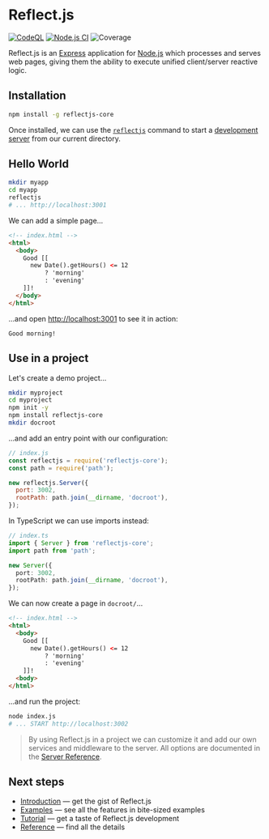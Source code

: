 # Reflect.js

[![CodeQL](https://github.com/reflectjs/reflectjs-core/actions/workflows/codeql.yml/badge.svg)](https://github.com/reflectjs/reflectjs-core/actions/workflows/codeql.yml)
[![Node.js CI](https://github.com/reflectjs/reflectjs-core/actions/workflows/node.js.yml/badge.svg)](https://github.com/reflectjs/reflectjs-core/actions/workflows/node.js.yml)
![Coverage](https://github.com/reflectjs/reflectjs-core/raw/main/res/coverage-badge-230402.svg)

Reflect.js is an [Express](https://expressjs.com/) application for [Node.js](https://nodejs.org/) which processes and serves web pages, giving them the ability to execute unified client/server reactive logic.

## Installation

```sh
npm install -g reflectjs-core
```

Once installed, we can use the [`reflectjs`](https://reflectjs.org/doc/reference/cli) command to start a [development server](https://reflectjs.org/doc/reference/server) from our current directory.

## Hello World

```sh
mkdir myapp
cd myapp
reflectjs
# ... http://localhost:3001
```

We can add a simple page...

```html
<!-- index.html -->
<html>
  <body>
    Good [[
      new Date().getHours() <= 12
          ? 'morning'
          : 'evening'
    ]]!
  </body>
</html>
```

...and open [http://localhost:3001](http://localhost:3001/) to see it in action:

```
Good morning!
```

## Use in a project

Let's create a demo project...

```sh
mkdir myproject
cd myproject
npm init -y
npm install reflectjs-core
mkdir docroot
```

...and add an entry point with our configuration:

```js
// index.js
const reflectjs = require('reflectjs-core');
const path = require('path');

new reflectjs.Server({
  port: 3002,
  rootPath: path.join(__dirname, 'docroot'),
});
```

In TypeScript we can use imports instead:

```ts
// index.ts
import { Server } from 'reflectjs-core';
import path from 'path';

new Server({
  port: 3002,
  rootPath: path.join(__dirname, 'docroot'),
});
```

We can now create a page in `docroot/`...

```html
<!-- index.html -->
<html>
  <body>
    Good [[
      new Date().getHours() <= 12
          ? 'morning'
          : 'evening'
    ]]!
  <body>
</html>
```

...and run the project:

```sh
node index.js
# ... START http://localhost:3002
```

> <i class="bi-info-square-fill"></i> By using Reflect.js in a project we can customize it and add our own services and middleware to the server. All options are documented in the [Server Reference](https://reflectjs.org/doc/reference/server).

## Next steps

* [Introduction](https://reflectjs.org/doc/introduction) &mdash; get the gist of Reflect.js
* [Examples](https://reflectjs.org/doc/examples/reacivity) &mdash; see all the features in bite-sized examples
* [Tutorial](https://reflectjs.org/doc/tutorial) &mdash; get a taste of Reflect.js development
* [Reference](https://reflectjs.org/doc/reference/cli) &mdash; find all the details
